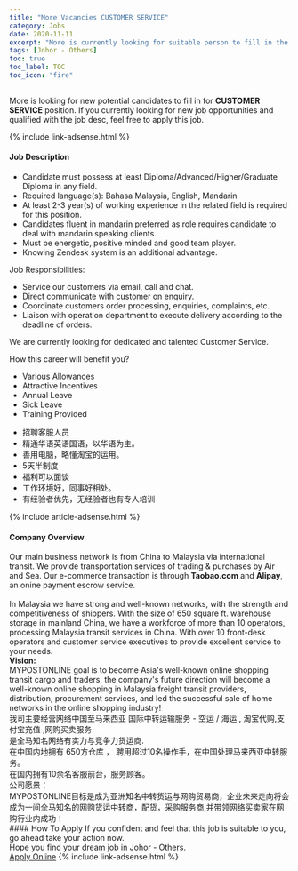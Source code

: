 ```yaml
---
title: "More Vacancies CUSTOMER SERVICE" 
category: Jobs 
date: 2020-11-11 
excerpt: "More is currently looking for suitable person to fill in the CUSTOMER SERVICE which positioned at Johor - Others" 
tags: [Johor - Others] 
toc: true 
toc_label: TOC 
toc_icon: "fire" 
--- 
```


<p>More is looking for new potential candidates to fill in for <b>CUSTOMER SERVICE</b> position. If you currently looking for new job opportunities and qualified with the job desc, feel free to apply this job.
</p>{% include link-adsense.html %} 
<div><div><div><h4>Job Description</h4></div></div><div><div><span><div><ul><li>Candidate must possess at least Diploma/Advanced/Higher/Graduate Diploma&#160;in any field.</li><li>Required language(s):&#160;Bahasa Malaysia, English, Mandarin</li><li>At least 2-3&#160;year(s) of working experience in the related field is required for this position.</li><li>Candidates fluent in mandarin preferred as role requires candidate to deal with mandarin speaking clients.</li><li>Must be energetic, positive minded and good team player.</li><li>Knowing Zendesk system is an additional advantage.</li></ul><p>Job Responsibilities:</p><ul><li>Service our customers via email, call and chat.</li><li>Direct communicate with customer on enquiry.</li><li>Coordinate customers order processing, enquiries, complaints, etc.</li><li>Liaison with operation department to execute delivery according to the deadline of orders.</li></ul><p>We are currently looking for dedicated and talented Customer Service.</p><p>How this career will benefit you?</p><ul><li>Various Allowances</li><li>Attractive Incentives</li><li>Annual Leave</li><li>Sick Leave</li><li>Training Provided</li></ul><ul><li>&#25307;&#32856;&#23458;&#26381;&#20154;&#21592;</li><li>&#31934;&#36890;&#21326;&#35821;&#33521;&#35821;&#22269;&#35821;&#65292;&#20197;&#21326;&#35821;&#20026;&#20027;&#12290;</li><li>&#21892;&#29992;&#30005;&#33041;&#65292;&#30053;&#25026;&#28120;&#23453;&#30340;&#36816;&#29992;&#12290;</li><li>5&#22825;&#21322;&#21046;&#24230;</li><li>&#31119;&#21033;&#21487;&#20197;&#38754;&#35848;</li><li>&#24037;&#20316;&#29615;&#22659;&#22909;&#65292;&#21516;&#20107;&#22909;&#30456;&#22788;&#12290;</li><li>&#26377;&#32463;&#39564;&#32773;&#20248;&#20808;&#65292;&#26080;&#32463;&#39564;&#32773;&#20063;&#26377;&#19987;&#20154;&#22521;&#35757;</li></ul></div></span></div></div></div> 
{% include article-adsense.html %} 
<div><div><div><h4>Company Overview</h4></div></div><div><div><span><div><div>
<div>Our main business network is from China to Malaysia via international transit. We provide transportation services of trading &amp; purchases by Air and Sea. Our e-commerce transaction is through <strong>Taobao.com</strong> and <strong>Alipay</strong>, an onine payment escrow service.</div>
<div><br>
In Malaysia we have strong and well-known networks, with the strength and competitiveness of shippers. With the size of 650 square ft. warehouse storage in mainland China, we have a workforce of more than 10 operators, processing Malaysia transit services in China. With over 10 front-desk operators and customer service executives to provide excellent service to your needs.</div>
<strong>Vision:</strong><br>
MYPOSTONLINE goal is to become Asia's well-known online shopping transit cargo and traders, the company's future direction will become a well-known online shopping in Malaysia freight transit providers, distribution, procurement services, and led the successful sale of home networks in the online shopping industry!</div>
<div>&#25105;&#21496;&#20027;&#35201;&#32463;&#33829;&#32593;&#32476;&#20013;&#22269;&#33267;&#39532;&#26469;&#35199;&#20122; &#22269;&#38469;&#20013;&#36716;&#36816;&#36755;&#26381;&#21153; - &#31354;&#36816; / &#28023;&#36816; , &#28120;&#23453;&#20195;&#36141;,&#25903;&#20184;&#23453;&#20805;&#20540; ,&#32593;&#36141;&#20080;&#21334;&#26381;&#21153;</div>
<div>&#26159;&#20840;&#39532;&#30693;&#21517;&#32593;&#32476;&#26377;&#23454;&#21147;&#19982;&#31454;&#20105;&#21147;&#36135;&#36816;&#21830;.&#160;</div>
<div>&#22312;&#20013;&#22269;&#20869;&#22320;&#25317;&#26377; 650&#26041;&#20179;&#24211; &#65292; &#32856;&#29992;&#36229;&#36807;10&#21517;&#25805;&#20316;&#25163;&#65292;&#22312;&#20013;&#22269;&#22788;&#29702;&#39532;&#26469;&#35199;&#20122;&#20013;&#36716;&#26381;&#21153;&#12290;&#160;</div>
<div>&#22312;&#22269;&#20869;&#25317;&#26377;10&#20313;&#21517;&#23458;&#26381;&#21069;&#21488;&#65292;&#26381;&#21153;&#39038;&#23458;&#12290;</div>
<div>&#20844;&#21496;&#24895;&#26223;&#65306;</div>
<div>MYPOSTONLINE&#30446;&#26631;&#26159;&#25104;&#20026;&#20122;&#27954;&#30693;&#21517;&#20013;&#36716;&#36135;&#36816;&#19982;&#32593;&#36141;&#36152;&#26131;&#21830;&#65292;&#20225;&#19994;&#26410;&#26469;&#36208;&#21521;&#23558;&#20250;&#25104;&#20026;&#19968;&#38388;&#20840;&#39532;&#30693;&#21517;&#30340;&#32593;&#36141;&#36135;&#36816;&#20013;&#36716;&#21830;&#65292;&#37197;&#36135;&#65292;&#37319;&#36141;&#26381;&#21153;&#21830;,&#24182;&#24102;&#39046;&#32593;&#32476;&#20080;&#21334;&#23478;&#22312;&#32593;&#36141;&#34892;&#19994;&#20869;&#25104;&#21151;&#65281;&#160;</div></div></span></div></div></div> 
#### How To Apply 
If you confident and feel that this job is suitable to you, go ahead take your action now. <br/> 
Hope you find your dream job in Johor - Others. <br/> 
<a href="https://www.jobstreet.com.my/en/job/customer-service-4422492?jobId=jobstreet-my-job-4422492&sectionRank=16&token=0~162c61fe-e2e2-4756-8ca6-ead3673e45b7&fr=SRP%20View%20In%20New%20Ta" class="btn btn--info" target="_blank" rel="nofollow noopenner">Apply Online</a> 
{% include link-adsense.html %} 